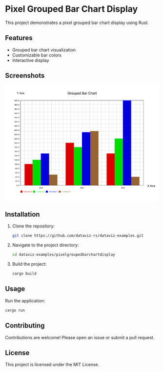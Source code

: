 # Pixel Grouped Bar Chart Display

This project demonstrates a pixel grouped bar chart display using Rust.

## Features

- Grouped bar chart visualization
- Customizable bar colors
- Interactive display

## Screenshots

<img src="./screenshots/grouped_vertical_bar_chart.png" alt="" width="600px">

## Installation

1. Clone the repository:
    ```sh
    git clone https://github.com/dataviz-rs/dataviz-examples.git
    ```
2. Navigate to the project directory:
    ```sh
    cd dataviz-examples/pixelgroupedbarchartdisplay
    ```
3. Build the project:
    ```sh
    cargo build
    ```

## Usage

Run the application:
```sh
cargo run
```

## Contributing

Contributions are welcome! Please open an issue or submit a pull request.

## License

This project is licensed under the MIT License.